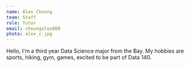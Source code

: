 ```yaml
---
name: Alex Cheung
team: Staff
role: Tutor
email: cheungalex008
photo: alex_c.jpg
---
```


Hello, I'm a third year Data Science major from the Bay. My hobbies are sports, hiking, gym, games, excited to be part of Data 140.
